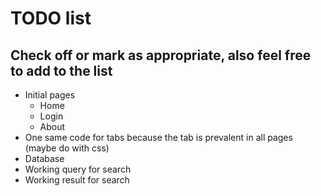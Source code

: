 # TODO list
## Check off or mark as appropriate, also feel free to add to the list

* Initial pages
  * Home
  * Login
  * About
* One same code for tabs because the tab is prevalent in all pages (maybe do with css)
* Database
* Working query for search
* Working result for search
